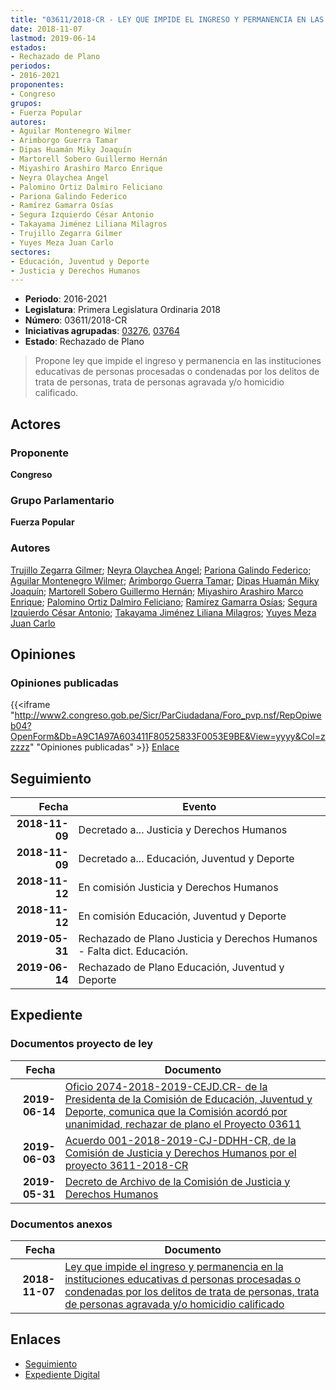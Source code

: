 ```yaml
---
title: "03611/2018-CR - LEY QUE IMPIDE EL INGRESO Y PERMANENCIA EN LAS INSTITUCIONES EDUCATIVAS DE PERSONAS PROCESADAS O CONDENADAS POR LOS DELITOS DE TRATA DE PERSONAS, TRATA DE PERSONAS AGRAVADA Y/O HOMICIDIO CALIFICADO"
date: 2018-11-07
lastmod: 2019-06-14
estados:
- Rechazado de Plano
periodos:
- 2016-2021
proponentes:
- Congreso
grupos:
- Fuerza Popular
autores:
- Aguilar Montenegro Wilmer
- Arimborgo Guerra Tamar
- Dipas Huamán Miky Joaquín
- Martorell Sobero Guillermo Hernán
- Miyashiro Arashiro Marco Enrique
- Neyra Olaychea Angel
- Palomino Ortiz Dalmiro Feliciano
- Pariona Galindo Federico
- Ramírez Gamarra Osías
- Segura Izquierdo César Antonio
- Takayama Jiménez Liliana Milagros
- Trujillo Zegarra Gilmer
- Yuyes Meza Juan Carlo
sectores:
- Educación, Juventud y Deporte
- Justicia y Derechos Humanos
---
```

- **Periodo**: 2016-2021
- **Legislatura**: Primera Legislatura Ordinaria 2018
- **Número**: 03611/2018-CR
- **Iniciativas agrupadas**: [03276](../../03200/03276), [03764](../../03700/03764)
- **Estado**: Rechazado de Plano

> Propone ley que impide el ingreso y permanencia en las instituciones educativas de personas procesadas o condenadas por los delitos de trata de personas, trata de personas agravada y/o homicidio calificado.


## Actores

### Proponente

**Congreso**

### Grupo Parlamentario

**Fuerza Popular**

### Autores

[Trujillo Zegarra Gilmer](mailto:mailto:gtrujilloz@congreso.gob.pe); [Neyra Olaychea Angel](mailto:mailto:); [Pariona Galindo Federico](mailto:mailto:fpariona@congreso.gob.pe); [Aguilar Montenegro Wilmer](mailto:mailto:waguilar@congreso.gob.pe); [Arimborgo Guerra Tamar](mailto:mailto:tarimborgo@congreso.gob.pe); [Dipas Huamán Miky Joaquín](mailto:mailto:mdipas@congreso.gob.pe); [Martorell Sobero Guillermo Hernán](mailto:mailto:gmartorell@congreso.gob.pe); [Miyashiro Arashiro Marco Enrique](mailto:mailto:mmiyashiro@congreso.gob.pe); [Palomino Ortiz Dalmiro Feliciano](mailto:mailto:dfpalomino@congreso.gob.pe); [Ramírez Gamarra Osías](mailto:mailto:oramirez@congreso.gob.pe); [Segura Izquierdo César Antonio](mailto:mailto:csegura@congreso.gob.pe); [Takayama Jiménez Liliana Milagros](mailto:mailto:ltakayama@congreso.gob.pe); [Yuyes Meza Juan Carlo](mailto:mailto:jyuyes@congreso.gob.pe)

## Opiniones

### Opiniones publicadas

{{<iframe "http://www2.congreso.gob.pe/Sicr/ParCiudadana/Foro_pvp.nsf/RepOpiweb04?OpenForm&Db=A9C1A97A603411F80525833F0053E9BE&View=yyyy&Col=zzzzz" "Opiniones publicadas" >}}
[Enlace](http://www2.congreso.gob.pe/Sicr/ParCiudadana/Foro_pvp.nsf/RepOpiweb04?OpenForm&Db=A9C1A97A603411F80525833F0053E9BE&View=yyyy&Col=zzzzz)


## Seguimiento

| Fecha | Evento |
|------:|--------|
| **2018-11-09** | Decretado a... Justicia y Derechos Humanos |
| **2018-11-09** | Decretado a... Educación, Juventud y Deporte |
| **2018-11-12** | En comisión Justicia y Derechos Humanos |
| **2018-11-12** | En comisión Educación, Juventud y Deporte |
| **2019-05-31** | Rechazado de Plano Justicia y Derechos Humanos - Falta dict. Educación. |
| **2019-06-14** | Rechazado de Plano Educación, Juventud y Deporte |

## Expediente

### Documentos proyecto de ley

| Fecha | Documento |
|------:|-----------|
| **2019-06-14** | [Oficio 2074-2018-2019-CEJD.CR- de la Presidenta de la Comisión de Educación, Juventud y Deporte, comunica que la Comisión acordó por unanimidad, rechazar de plano el Proyecto 03611](http://www.leyes.congreso.gob.pe/Documentos/2016_2021/Decretos/Archivamiento/DA0327620190614.pdf) |
| **2019-06-03** | [Acuerdo 001-2018-2019-CJ-DDHH-CR, de la Comisión de Justicia y Derechos Humanos por el proyecto 3611-2018-CR](http://www.leyes.congreso.gob.pe/Documentos/2016_2021/Decretos/Archivamiento/DA0040620190603.pdf) |
| **2019-05-31** | [Decreto de Archivo de la Comisión de Justicia y Derechos Humanos](http://www.leyes.congreso.gob.pe/Documentos/2016_2021/Decretos/Archivamiento/DA0258620190531.pdf) |

### Documentos anexos

| Fecha | Documento |
|------:|-----------|
| **2018-11-07** | [Ley que impide el ingreso y permanencia en la instituciones educativas d personas procesadas o condenadas por los delitos de trata de personas, trata de personas agravada y/o homicidio calificado](http://www.leyes.congreso.gob.pe/Documentos/2016_2021/Proyectos_de_Ley_y_de_Resoluciones_Legislativas/PL0361120181107..pdf) |

## Enlaces

- [Seguimiento](http://www2.congreso.gob.pe/Sicr/TraDocEstProc/CLProLey2016.nsf/f7fff46988ca05b1052578e100829cc7/d0b3bb1bb56f1d6d0525833f0064b560?OpenDocument)
- [Expediente Digital](http://www2.congreso.gob.pe/Sicr/TraDocEstProc/Expvirt_2011.nsf/visbusqptramdoc1621/03611?opendocument)

